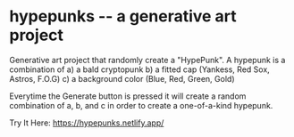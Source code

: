 # hypepunks -- a generative art project

Generative art project that randomly create a "HypePunk". A hypepunk is a combination of
a) a bald cryptopunk
b) a fitted cap (Yankess, Red Sox, Astros, F.O.G)
c) a background color (Blue, Red, Green, Gold)

Everytime the Generate button is pressed it will create a random combination of a, b, and c
in order to create a one-of-a-kind hypepunk.

Try It Here:
https://hypepunks.netlify.app/
